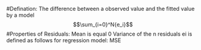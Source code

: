 #Defination:
         The difference between a observed value and the fitted value by a model
         $$\sum_{i=0}^N{e_i}$$
#Properties of Residuals:
         Mean is equal 0
         Variance of the n residuals ei is defined as follows for regression model: MSE
